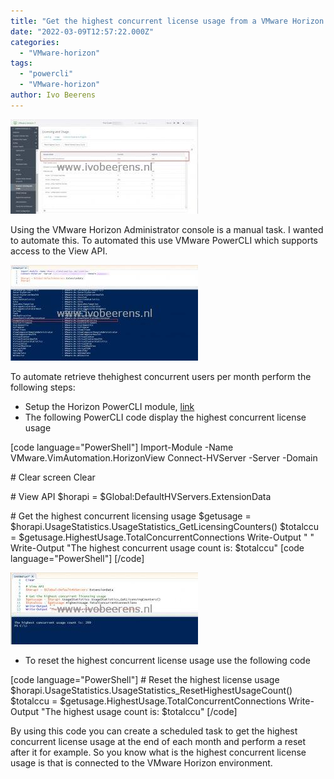 ```yaml
---
title: "Get the highest concurrent license usage from a VMware Horizon environment"
date: "2022-03-09T12:57:22.000Z"
categories: 
  - "VMware-horizon"
tags: 
  - "powercli"
  - "VMware-horizon"
author: Ivo Beerens
---
```


[![](images/1_HorizonAdmin-300x151.jpg)](images/1_HorizonAdmin.jpg)

Using the VMware Horizon Administrator console is a manual task. I wanted to automate this. To automated this use VMware PowerCLI which supports access to the View API.

[![](images/2_API-300x153.jpg)](images/2_API.jpg)

To automate retrieve thehighest concurrent users per month perform the following steps:

- Setup the Horizon PowerCLI module, [link](https://docs.VMware.com/en/VMware-Horizon-7/7.13/horizon-integration/GUID-0D876863-BD3E-4947-A305-5A2AB7CBD26A.html)
- The following PowerCLI code display the highest concurrent license usage

\[code language="PowerShell"\] Import-Module -Name VMware.VimAutomation.HorizonView Connect-HVServer -Server <server> -Domain <domain name>

\# Clear screen Clear

\# View API $horapi = $Global:DefaultHVServers.ExtensionData

\# Get the highest concurrent licensing usage $getusage = $horapi.UsageStatistics.UsageStatistics\_GetLicensingCounters() $totalccu = $getusage.HighestUsage.TotalConcurrentConnections Write-Output " " Write-Output "The highest concurrent usage count is: $totalccu" \[code language="PowerShell"\] \[/code\]

[![](images/3-300x115.jpg)](images/3.jpg)

- To reset the highest concurrent license usage use the following code

\[code language="PowerShell"\] # Reset the highest license usage $horapi.UsageStatistics.UsageStatistics\_ResetHighestUsageCount() $totalccu = $getusage.HighestUsage.TotalConcurrentConnections Write-Output "The highest usage count is: $totalccu" \[/code\]

By using this code you can create a scheduled task to get the highest concurrent license usage at the end of each month and perform a reset after it for example. So you know what is the highest concurrent license usage is that is connected to the VMware Horizon environment.



